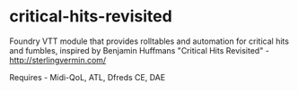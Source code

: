 # critical-hits-revisited
Foundry VTT module that provides rolltables and automation for critical hits and fumbles, inspired by Benjamin Huffmans "Critical Hits Revisited" - http://sterlingvermin.com/

Requires - Midi-QoL, ATL, Dfreds CE, DAE